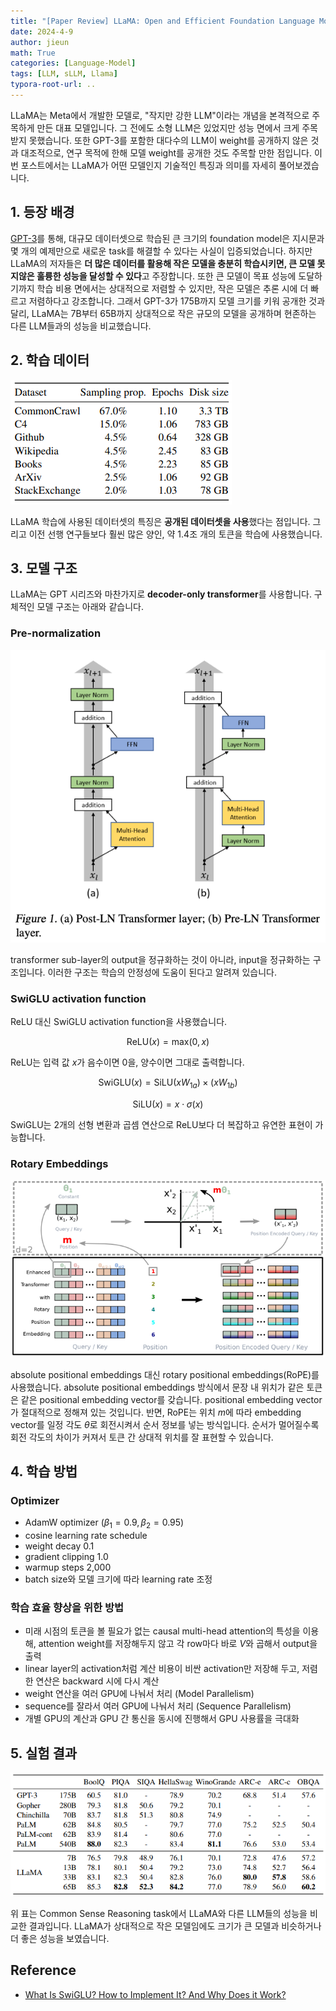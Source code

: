 ```yaml
---
title: "[Paper Review] LLaMA: Open and Efficient Foundation Language Models"
date: 2024-4-9
author: jieun
math: True
categories: [Language-Model]
tags: [LLM, sLLM, Llama]
typora-root-url: ..
---
```


LLaMA는 Meta에서 개발한 모델로, "작지만 강한 LLM"이라는 개념을 본격적으로 주목하게 만든 대표 모델입니다. 그 전에도 소형 LLM은 있었지만 성능 면에서 크게 주목받지 못했습니다. 또한 GPT-3를 포함한 대다수의 LLM이 weight를 공개하지 않은 것과 대조적으로, 연구 목적에 한해 모델 weight를 공개한 것도 주목할 만한 점입니다. 이번 포스트에서는 LLaMA가 어떤 모델인지 기술적인 특징과 의미를 자세히 풀어보겠습니다.

## 1. 등장 배경

[GPT-3](https://jieun121070.github.io/posts/GPT3/)를 통해, 대규모 데이터셋으로 학습된 큰 크기의 foundation model은 지시문과 몇 개의 예제만으로 새로운 task를 해결할 수 있다는 사실이 입증되었습니다. 하지만 LLaMA의 저자들은 **더 많은 데이터를 활용해 작은 모델을 충분히 학습시키면, 큰 모델 못지않은 훌륭한 성능을 달성할 수 있다**고 주장합니다. 또한 큰 모델이 목표 성능에 도달하기까지 학습 비용 면에서는 상대적으로 저렴할 수 있지만, 작은 모델은 추론 시에 더 빠르고 저렴하다고 강조합니다. 그래서 GPT-3가 175B까지 모델 크기를 키워 공개한 것과 달리, LLaMA는 7B부터 65B까지 상대적으로 작은 규모의 모델을 공개하며 현존하는 다른 LLM들과의 성능을 비교했습니다.

## 2. 학습 데이터

![](/assets/img/llm/llama_data.png)

LLaMA 학습에 사용된 데이터셋의 특징은 **공개된 데이터셋을 사용**했다는 점입니다. 그리고 이전 선행 연구들보다 훨씬 많은 양인, 약 1.4조 개의 토큰을 학습에 사용했습니다.

## 3. 모델 구조

LLaMA는 GPT 시리즈와 마찬가지로 **decoder-only transformer**를 사용합니다. 구체적인 모델 구조는 아래와 같습니다.

### Pre-normalization

![](/assets/img/llm/ln.png)

transformer sub-layer의 output을 정규화하는 것이 아니라, input을 정규화하는 구조입니다. 이러한 구조는 학습의 안정성에 도움이 된다고 알려져 있습니다.

### SwiGLU activation function

ReLU 대신 SwiGLU activation function을 사용했습니다.

$$\text{ReLU}(x)=\text{max}(0,x)$$

ReLU는 입력 값 $x$가 음수이면 0을, 양수이면 그대로 출력합니다.

$$\text{SwiGLU}(x)=\text{SiLU}(xW_{1a}) \times (xW_{1b})$$

$$\text{SiLU}(x)=x \cdot \sigma(x)$$

SwiGLU는 2개의 선형 변환과 곱셈 연산으로 ReLU보다 더 복잡하고 유연한 표현이 가능합니다.

### Rotary Embeddings

![](/assets/img/llm/rope.png)

absolute positional embeddings 대신 rotary positional embeddings(RoPE)를 사용했습니다. absolute positional embeddings 방식에서 문장 내 위치가 같은 토큰은 같은 positional embedding vector를 갖습니다. positional embedding vector가 절대적으로 정해져 있는 것입니다. 반면, RoPE는 위치 $m$에 따라 embedding vector를 일정 각도 $\theta$로 회전시켜서 순서 정보를 넣는 방식입니다. 순서가 멀어질수록 회전 각도의 차이가 커져서 토큰 간 상대적 위치를 잘 표현할 수 있습니다.

## 4. 학습 방법

### Optimizer

- AdamW optimizer ($\beta_1=0.9, \beta_2=0.95$)
- cosine learning rate schedule
- weight decay 0.1
- gradient clipping 1.0
- warmup steps 2,000
- batch size와 모델 크기에 따라 learning rate 조정

### 학습 효율 향상을 위한 방법

- 미래 시점의 토큰을 볼 필요가 없는 causal multi-head attention의 특성을 이용해, attention weight를 저장해두지 않고 각 row마다 바로 $V$와 곱해서 output을 출력
- linear layer의 activation처럼 계산 비용이 비싼 activation만 저장해 두고, 저렴한 연산은 backward 시에 다시 계산
- weight 연산을 여러 GPU에 나눠서 처리 (Model Parallelism)
- sequence를 잘라서 여러 GPU에 나눠서 처리 (Sequence Parallelism)
- 개별 GPU의 계산과 GPU 간 통신을 동시에 진행해서 GPU 사용률을 극대화

## 5. 실험 결과

![](/assets/img/llm/llama_result.png)

위 표는 Common Sense Reasoning task에서 LLaMA와 다른 LLM들의 성능을 비교한 결과입니다. LLaMA가 상대적으로 작은 모델임에도 크기가 큰 모델과 비슷하거나 더 좋은 성능을 보였습니다.

## Reference

- [What Is SwiGLU? How to Implement It? And Why Does it Work?](https://azizbelaweid.substack.com/p/what-is-swiglu-how-to-implement-it)

